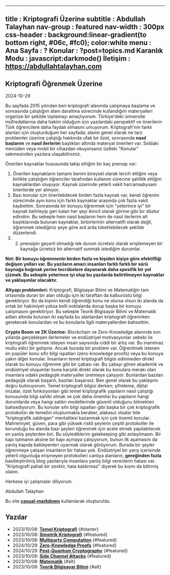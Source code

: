 ------------------------------------------------------------------
title      : Kriptografi Üzerine
subtitle   : Abdullah Talayhan
nav-group  : featured
nav-width  : 300px
css-header : background:linear-gradient(to bottom right, #06c, #fc0); color:white
menu       : 
   Ana Sayfa    : ?
   Konular : ?post=topics.md
   Karanlık Modu    : javascript:darkmode()
   İletişim   : https://abdullahtalayhan.com
------------------------------------------------------------------
<style comment="additional style">
span.post-tags{
    display: none;
    visibility: hidden;
}

a {
    font-weight: bold;
}

</style>

<div id="md-post">

## Kriptografi Öğrenmek Üzerine

<span class="post-date">2024-10-29</span>

Bu sayfada 2015 yılından beri kriptografi alanında çalışmaya başlama ve sonrasında çalıştığım alanı daraltma sürecinde kullandığım materyalleri organize bir şekilde toplamayı amaçlıyorum. Türkiye'deki üniversite müfredatlarına daha hakim olduğum için yazılardaki perspektif ve önerilerin Türk öğrencilere daha faydalı olmasını umuyorum. Kriptografi'nin farklı alanları için oluşturduğum her sayfada; alanın genel olarak ne tarz problemler üzerine çalıştığı hakkında ufak bir özet, sonrasında **nasıl başlarım** ve **nasıl ilerlerim** başlıkları altında materyal önerileri var. Soldaki menüden veya mobil bir cihazdan okuyorsanız üstteki "Konular" sekmesinden yazılara ulaşabilirsiniz.

Önerilen kaynaklar hususunda takip ettiğim bir kaç prensip var:

1. Önerilen kaynakların tamamı benim bireysel olarak tercih ettiğim veya birlikte çalıştığım öğrenciler tarafından kullanım sürecine şahitlik ettiğim kaynaklardan oluşuyor. Kaynak üzerinde yeterli vakit harcamadıysam önerilerde yer almıyor.
2. Bazı konular için önerilebilecek birden fazla kaynak var, kendi öğrenim sürecimde aynı konu için farklı kaynaklar arasında çok fazla vakit kaybettim. Sonrasında bir konuyu öğrenmek için "yeterince iyi" bir kaynak belirleyip geri kalan her şeyi ikincil olarak görme gibi bir düstur edindim. Bu sebeple hem nasıl başlarım hem de nasıl ilerlerim alt başlıklarında bulunan kaynaklar, birbirlerinin alternatifi olarak değil, öğrenmek istediğiniz şeye göre ard arda tüketilebilecek şekilde düzenlendi.  
3. 2. prensipin geçerli olmadığı tek durum ücretsiz olarak erişilemeyen bir kaynağa ücretsiz bir alternatif sunmak istediğim durumlar.

**Not: Bir konuyu öğrenmenin birden fazla ve kişiden kişiye göre efektifliği değişen yolları var. Bu yazıların amacı insanları farklı farklı bir sürü kaynağa boğmak yerine tecrübelere dayanarak daha spesifik bir yol çizmek. Bu sebeple yeterince iyi olup bu yazılarda belirtilmeyen kaynaklar ve yaklaşımlar olacaktır.**

**Altyapı problemleri:** 
Kriptografi, Bilgisayar Bilimi ve Matematiğin tam ortasında duran bir alan olduğu için iki taraftan da kalburüstü bilgi gerektiriyor. Bu da kişinin kendi öğrendiği konu ne olursa olsun iki alanda da ortak bir hakimiyet yoksa belli noktalarda durup başka bir konuyu çalışmasını gerektiriyor. Bu sebeple Teorik Bilgisayar Bilimi ve Matematik adları altında bulunan iki sayfada bu alanlardan kriptografi öğrenirken gerekecek konulardan ve bu konularla ilgili materyallerden bahsettim.

**Crypto Boom ve ZK Üzerine:** 
Blockchain ve Zero-Knowledge alanında son yıllarda gerçekleşen ilerlemeler ve endüstriyel motivasyonlar sebebi ile kriptografi öğrenmek isteyen insan sayısında ciddi bir artış var. Bu inanılmaz mutlu edici bir gelişme. Ancak burada bir problem var. Öğrenilmek istenen en popüler konu sıfır bilgi ispatları (zero-knowledge proofs) veya bu konuya yakın diğer konular. İnsanların temel kriptografi bilgisi edinmeden direkt olarak bu konuyu öğrenme gibi bir çabası var. Bu çabayı gören akademik ve endüstriyel oluşumlar buna karşılık direkt olarak bu konulara merakı olan insanlara odaklı pedagojik materyaller üretmeye çalışıyor. Bunlardan bazıları pedagojik olarak başarılı, bazıları başarısız. Ben genel olarak bu yaklaşımı doğru bulmuyorum. Temel kriptografi bilgisi derken; şifreleme, dijital imzalar, özet fonksiyonları gibi temel kriptografik yapıların nasıl çalıştığı konusunda bilgi sahibi olmak ve çok daha önemlisi bu yapıların hangi durumlarda veya hangi saldırı modellerinde güvenli olduğunu bilmekten bahsediyorum. Bu konular sıfır bilgi ispatları gibi başka bir çok kriptografik protokolün de temelini oluşturmakla beraber, alakasız olsalar bile "kriptografik saldırgan" mentalitesi kazanmak için çok önemli konular. Mahremiyet, güven, para gibi yüksek riskli şeylerin çeşitli protokoller ile korunduğu bu alanda bazı şeyleri öğrenmek için acele etmek yapılabilecek en yanlış şeylerden biri. Bu söylediklerim gatekeeping gibi anlaşılmasın. Bir kapı tutmanın aksine bir kapı açmaya çalışıyorum, bunun ilk aşamasını da yanlış kapıda bekleyenleri uyarmak olarak görüyorum. Burada bir şeyler öğrenmeye çalışan insanların bir hatası yok. Endüstriyel bir yarış içerisinde yeterli olgunluğa erişmeyen protokolleri canlıya alanların, **gereğinden fazla** basitleştirilmiş blog yazılarıyla insanlara yanlış bilgi verenlerin hatası var. "Kriptografi pahalı bir zevktir, hata kaldırmaz" diyerek bu kısmı da bitirmiş olalım.

Herkese iyi çalışmalar diliyorum.

Abdullah Talayhan


Bu site <a href="https://github.com/casualwriter/casual-markdown">casual-markdown</a> kullanılarak oluşturuldu.

## Yazılar

* 2023/10/08: [Temel Kriptografi](temel_kriptografi.md) {#starter}
* 2023/10/08: [Simetrik Kriptografi](simetrik.md) {#featured}
* 2023/10/08: [Multiparty Computation](mpc.md) {#featured}
* 2024/10/29: [Zero-Knowledge Proofs](zk.md) {#featured}
* 2024/10/29: [Post-Quantum Cryptography](post_quantum.md) {#featured}
* 2023/10/08: [Side Channel Attacks](side_channel.md) {#featured}
* 2023/10/08: [Matematik](matematik.md) {#alt}
* 2023/10/08: [Teorik Bilgisayar Bilimi](tcs.md) {#alt}




</div>